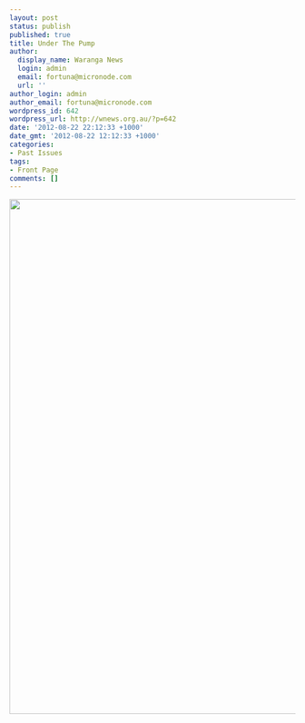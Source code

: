 ```yaml
---
layout: post
status: publish
published: true
title: Under The Pump
author:
  display_name: Waranga News
  login: admin
  email: fortuna@micronode.com
  url: ''
author_login: admin
author_email: fortuna@micronode.com
wordpress_id: 642
wordpress_url: http://wnews.org.au/?p=642
date: '2012-08-22 22:12:33 +1000'
date_gmt: '2012-08-22 12:12:33 +1000'
categories:
- Past Issues
tags:
- Front Page
comments: []
---
```

<p><a href="http://wnews.org.au/wp-content/uploads/2012/08/frontpage-201208231.pdf"><img class="alignnone size-full wp-image-641" title="Front Page - August 23, 2012" src="http://wnews.org.au/wp-content/uploads/2012/08/frontpage-201208231.png" alt="" width="624" height="907" /></a></p>
